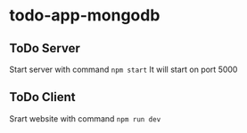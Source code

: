 # todo-app-mongodb

## ToDo Server
Start server with command 
` npm start `
It will start on port 5000

## ToDo Client
Srart website with command
` npm run dev `
